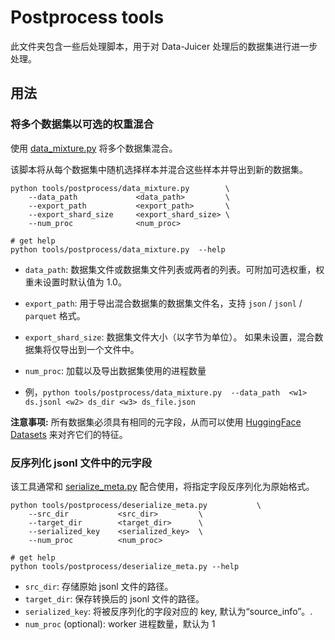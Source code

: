 # Postprocess tools

此文件夹包含一些后处理脚本，用于对 Data-Juicer 处理后的数据集进行进一步处理。

## 用法

### 将多个数据集以可选的权重混合

使用 [data_mixture.py](data_mixture.py) 将多个数据集混合。

该脚本将从每个数据集中随机选择样本并混合这些样本并导出到新的数据集。

```shell
python tools/postprocess/data_mixture.py        \
    --data_path             <data_path>         \
    --export_path           <export_path>       \
    --export_shard_size     <export_shard_size> \
    --num_proc              <num_proc>

# get help
python tools/postprocess/data_mixture.py  --help
```

- `data_path`: 数据集文件或数据集文件列表或两者的列表。可附加可选权重，权重未设置时默认值为 1.0。
- `export_path`: 用于导出混合数据集的数据集文件名，支持 `json` / `jsonl` / `parquet` 格式。
- `export_shard_size`: 数据集文件大小（以字节为单位）。 如果未设置，混合数据集将仅导出到一个文件中。
- `num_proc`:  加载以及导出数据集使用的进程数量

- 例，`python tools/postprocess/data_mixture.py  --data_path  <w1> ds.jsonl <w2> ds_dir <w3> ds_file.json`

**注意事项:** 所有数据集必须具有相同的元字段，从而可以使用 [HuggingFace Datasets](https://huggingface.co/docs/datasets/index) 来对齐它们的特征。

### 反序列化 jsonl 文件中的元字段

该工具通常和 [serialize_meta.py](../preprocess/serialize_meta.py) 配合使用，将指定字段反序列化为原始格式。

```shell
python tools/postprocess/deserialize_meta.py           \
    --src_dir           <src_dir>         \
    --target_dir        <target_dir>      \
    --serialized_key    <serialized_key>  \
    --num_proc          <num_proc>

# get help
python tools/postprocess/deserialize_meta.py --help
```
- `src_dir`: 存储原始 jsonl 文件的路径。
- `target_dir`: 保存转换后的 jsonl 文件的路径。
- `serialized_key`: 将被反序列化的字段对应的 key, 默认为“source_info”。.
- `num_proc` (optional): worker 进程数量，默认为 1